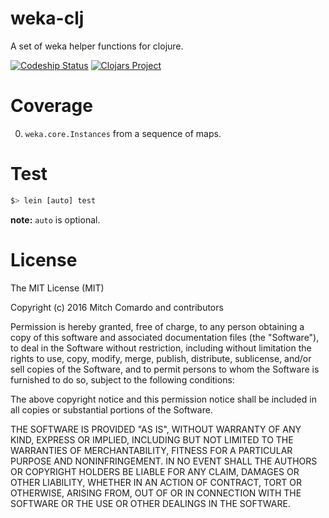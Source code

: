 weka-clj
===

A set of weka helper functions for clojure.

[![Codeship Status](https://codeship.com/projects/c5a62ca0-6402-0134-a722-7ac11de88606/status?branch=master)](https://www.codeship.io/projects/175508) [![Clojars Project](https://img.shields.io/clojars/v/weka-clj.svg)](https://clojars.org/weka-clj)

# Coverage

0. `weka.core.Instances` from a sequence of maps.

# Test

```sh
$> lein [auto] test
```

**note:** `auto` is optional.

# License

The MIT License (MIT)

Copyright (c) 2016 Mitch Comardo and contributors

Permission is hereby granted, free of charge, to any person obtaining a copy of this software and associated documentation files (the "Software"), to deal in the Software without restriction, including without limitation the rights to use, copy, modify, merge, publish, distribute, sublicense, and/or sell copies of the Software, and to permit persons to whom the Software is furnished to do so, subject to the following conditions:

The above copyright notice and this permission notice shall be included in all copies or substantial portions of the Software.

THE SOFTWARE IS PROVIDED "AS IS", WITHOUT WARRANTY OF ANY KIND, EXPRESS OR IMPLIED, INCLUDING BUT NOT LIMITED TO THE WARRANTIES OF MERCHANTABILITY, FITNESS FOR A PARTICULAR PURPOSE AND NONINFRINGEMENT. IN NO EVENT SHALL THE AUTHORS OR COPYRIGHT HOLDERS BE LIABLE FOR ANY CLAIM, DAMAGES OR OTHER LIABILITY, WHETHER IN AN ACTION OF CONTRACT, TORT OR OTHERWISE, ARISING FROM, OUT OF OR IN CONNECTION WITH THE SOFTWARE OR THE USE OR OTHER DEALINGS IN THE SOFTWARE.
